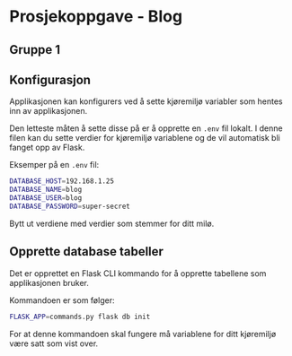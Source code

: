 # Prosjekoppgave - Blog
## Gruppe 1

## Konfigurasjon

Applikasjonen kan konfigurers ved å sette kjøremiljø variabler som hentes inn av applikasjonen. 

Den letteste måten å sette disse på er å opprette en `.env` fil lokalt.
I denne filen kan du sette verdier for kjøremiljø variablene og de vil automatisk bli fanget opp av Flask.

Eksemper på en `.env` fil:

```bash
DATABASE_HOST=192.168.1.25
DATABASE_NAME=blog
DATABASE_USER=blog
DATABASE_PASSWORD=super-secret
```

Bytt ut verdiene med verdier som stemmer for ditt milø.


## Opprette database tabeller

Det er opprettet en Flask CLI kommando for å opprette tabellene som applikasjonen bruker.

Kommandoen er som følger:

```bash
FLASK_APP=commands.py flask db init
```

For at denne kommandoen skal fungere må variablene for ditt kjøremiljø være satt som vist over.